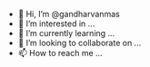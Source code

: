 - 👋 Hi, I’m @gandharvanmas
- 👀 I’m interested in ...
- 🌱 I’m currently learning ...
- 💞️ I’m looking to collaborate on ...
- 📫 How to reach me ...

<!---
gandharvanmas/gandharvanmas is a ✨ special ✨ repository because its `README.md` (this file) appears on your GitHub profile.
You can click the Preview link to take a look at your changes.
--->
